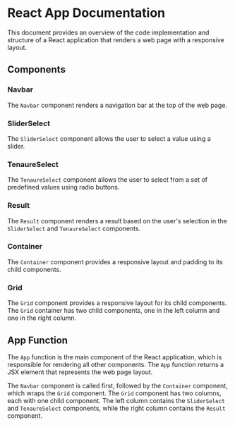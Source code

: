 # React App Documentation

This document provides an overview of the code implementation and structure of a React application that renders a web page with a responsive layout.

## Components

### Navbar

The `Navbar` component renders a navigation bar at the top of the web page.

### SliderSelect

The `SliderSelect` component allows the user to select a value using a slider.

### TenaureSelect

The `TenaureSelect` component allows the user to select from a set of predefined values using radio buttons.

### Result

The `Result` component renders a result based on the user's selection in the `SliderSelect` and `TenaureSelect` components.

### Container

The `Container` component provides a responsive layout and padding to its child components.

### Grid

The `Grid` component provides a responsive layout for its child components. The `Grid` container has two child components, one in the left column and one in the right column.

## App Function

The `App` function is the main component of the React application, which is responsible for rendering all other components. The `App` function returns a JSX element that represents the web page layout.

The `Navbar` component is called first, followed by the `Container` component, which wraps the `Grid` component. The `Grid` component has two columns, each with one child component. The left column contains the `SliderSelect` and `TenaureSelect` components, while the right column contains the `Result` component.
